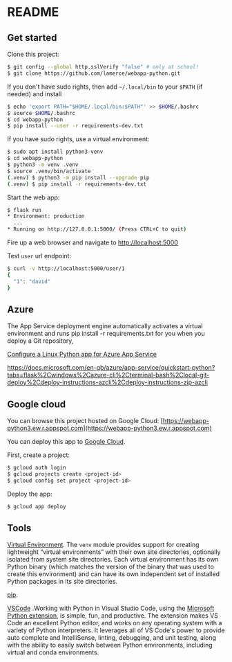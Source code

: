 # README

## Get started

Clone this project:

```sh
$ git config --global http.sslVerify "false" # only at school!
$ git clone https://github.com/lamerce/webapp-python.git
```

If you don't have sudo rights, then add `~/.local/bin` to your `$PATH` (if needed) and install 

```sh
$ echo 'export PATH="$HOME/.local/bin:$PATH"' >> $HOME/.bashrc
$ source $HOME/.bashrc
$ cd webapp-python
$ pip install --user -r requirements-dev.txt
```

If you have sudo rights, use a virtual environment:

```sh
$ sudo apt install python3-venv
$ cd webapp-python
$ python3 -m venv .venv
$ source .venv/bin/activate
(.venv) $ python3 -m pip install --upgrade pip
(.venv) $ pip install -r requirements-dev.txt
```

Start the web app:

```sh
$ flask run
* Environment: production
  ...
* Running on http://127.0.0.1:5000/ (Press CTRL+C to quit)
```

Fire up a web browser and navigate to [http://localhost:5000](http://localhost:5000)

Test `user` url endpoint:
```sh
$ curl -v http://localhost:5000/user/1
{
  "1": "david"
}
```

## Azure

The App Service deployment engine automatically activates a virtual environment and runs pip install -r requirements.txt for you when you deploy a Git repository,

[Configure a Linux Python app for Azure App Service](https://docs.microsoft.com/en-us/azure/app-service/configure-language-python)

https://docs.microsoft.com/en-gb/azure/app-service/quickstart-python?tabs=flask%2Cwindows%2Cazure-cli%2Cterminal-bash%2Clocal-git-deploy%2Cdeploy-instructions-azcli%2Cdeploy-instructions-zip-azcli

## Google cloud

You can browse this project hosted on Google Cloud: [https://webapp-python3.ew.r.appspot.com](https://webapp-python3.ew.r.appspot.com)

You can deploy this app to [Google Cloud](https://console.cloud.google.com).

First, create a project:

```sh
$ gcloud auth login
$ gcloud projects create <project-id>
$ gcloud config set project <project-id>
```

Deploy the app:

```sh
$ gcloud app deploy
```

## Tools

[Virtual Environment](venv.md). The `venv` module provides support for creating lightweight “virtual environments” with their own site directories, optionally isolated from system site directories. Each virtual environment has its own Python binary (which matches the version of the binary that was used to create this environment) and can have its own independent set of installed Python packages in its site directories.

[pip](pip.md).

[VSCode](vscode.md) .Working with Python in Visual Studio Code, using the [Microsoft Python extension](https://marketplace.visualstudio.com/items?itemName=ms-python.python), is simple, fun, and productive. The extension makes VS Code an excellent Python editor, and works on any operating system with a variety of Python interpreters. It leverages all of VS Code's power to provide auto complete and IntelliSense, linting, debugging, and unit testing, along with the ability to easily switch between Python environments, including virtual and conda environments.

